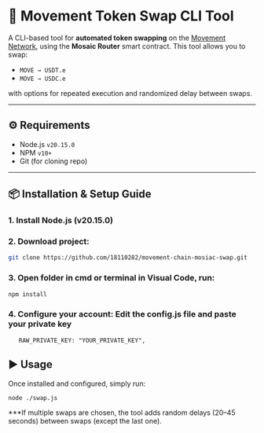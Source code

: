 # 💱 Movement Token Swap CLI Tool

A CLI-based tool for **automated token swapping** on the [Movement Network](https://movementlabs.xyz), using the **Mosaic Router** smart contract. This tool allows you to swap:
- `MOVE → USDT.e`
- `MOVE → USDC.e`

with options for repeated execution and randomized delay between swaps.

---

## ⚙️ Requirements

- Node.js `v20.15.0`
- NPM `v10+`
- Git (for cloning repo)

---

## 📦 Installation & Setup Guide

### 1. Install Node.js (v20.15.0)
### 2. Download project:
```bash
git clone https://github.com/18110282/movement-chain-mosiac-swap.git
```
### 3. Open folder in cmd or terminal in Visual Code, run:
```bash
npm install
```
### 4. Configure your account: Edit the config.js file and paste your private key
 `   RAW_PRIVATE_KEY: "YOUR_PRIVATE_KEY",`

## ▶️ Usage
Once installed and configured, simply run:
```bash
node ./swap.js
```

***If multiple swaps are chosen, the tool adds random delays (20–45 seconds) between swaps (except the last one).




